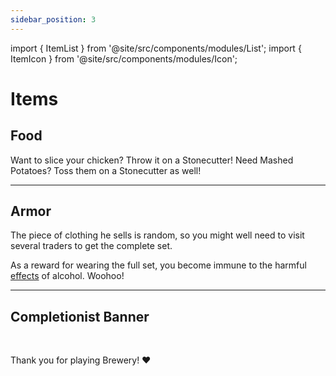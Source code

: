```yaml
---
sidebar_position: 3
---
```


import { ItemList } from '@site/src/components/modules/List';
import { ItemIcon } from '@site/src/components/modules/Icon';

# Items
## Food
<ItemIcon modId="brewery" imageId="pretzel.png" description="What would the Brewfest be without food? There is a variety of food inspired by the Bavarian Oktoberfest. Most of it can be easily made in the Smoker. For others, one must get a bit more creative." />

Want to slice your chicken? Throw it on a Stonecutter!
Need Mashed Potatoes? Toss them on a Stonecutter as well!

***

## Armor
<ItemIcon modId="brewery" imageId="brewfest_hat.png" description="And of course, everyone attending the Brewfest should be properly dressed. The corresponding clothing can be obtained from a Bartender Villager. This villager uses a Barblock as a workstation." />

The piece of clothing he sells is random, so you might well need to visit several traders to get the complete set.

As a reward for wearing the full set, you become immune to the harmful [effects](effects.md) of alcohol. Woohoo!

***

## Completionist Banner
<ItemIcon modId="brewery" imageId="beer_standard.png" description="The Completionist Banner is awarded to all players who have crafted all Beverages from the Brewery Mod." />

<br />

Thank you for playing Brewery! ❤️